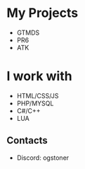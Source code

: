 # My Projects

- GTMDS
- PR6
- ATK

# I work with

- HTML/CSS/JS
- PHP/MYSQL
- C#/C++
- LUA


## Contacts

- Discord: ogstoner
